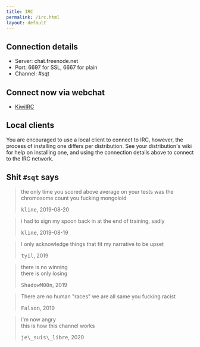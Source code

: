 ```yaml
---
title: IRC
permalink: /irc.html
layout: default
---
```


## Connection details

* Server: chat.freenode.net
* Port: 6697 for SSL, 6667 for plain
* Channel: #sqt

## Connect now via webchat

- [KiwiIRC](https://kiwiirc.com/client/irc.freenode.net/sqt)

## Local clients

You are encouraged to use a local client to connect to IRC, however, the
process of installing one differs per distribution. See your distribution's
wiki for help on installing one, and using the connection details above to
connect to the IRC network.

## Shit `#sqt` says

<blockquote>
  <p>the only time you scored above average on your tests was the chromosome
  count you fucking mongoloid</p>
  <footer><tt>kline</tt>, 2019-08-20</footer>
</blockquote>

<blockquote>
  <p>i had to sign my spoon back in at the end of training, sadly</p>
  <footer><tt>kline</tt>, 2019-08-19</footer>
</blockquote>

<blockquote>
  <p>I only acknowledge things that fit my narrative to be upset</p>
  <footer><tt>tyil</tt>, 2019</footer>
</blockquote>

<blockquote>
  <p>there is no winning<br>
  there is only losing</p>
  <footer><tt>ShadowM00n</tt>, 2019</footer>
</blockquote>

<blockquote>
  <p>There are no human "races" we are all same you fucking racist</p>
  <footer><tt>Falson</tt>, 2019</footer>
</blockquote>

<blockquote>
  <p>i'm now angry<br>
  this is how this channel works</p>
  <footer><tt>je\_suis\_libre</tt>, 2020</footer>
</blockquote>
